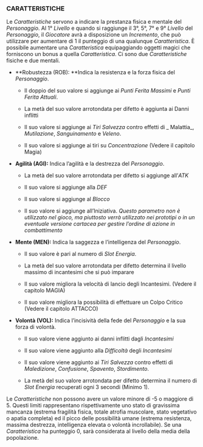 ### CARATTERISTICHE

Le _Caratteristiche_ servono a indicare la prestanza fisica e mentale del _Personaggio_. Al 1° _Livello_ e quando si raggiunge il 3°, 5°, 7° e 9° _Livello_ del _Personaggio_, il _Giocatore_ avrà a disposizione un _Incremento_, che può utilizzare per aumentare di 1 il punteggio di una qualunque _Caratteristica_. È possibile aumentare una _Caratteristica_ equipaggiando oggetti magici che forniscono un bonus a quella _Caratteristica_. Ci sono due _Caratteristiche_ fisiche e due mentali.

* **Robustezza \(ROB\): **Indica la resistenza e la forza fisica del _Personaggio_.

  * Il doppio del suo valore si aggiunge ai _Punti Ferita Massimi_ e _Punti Ferita Attuali_.

  * La metà del suo valore arrotondata per difetto è aggiunta ai Danni inflitti

  * Il suo valore si aggiunge ai _Tiri Salvezza_ contro effetti di _ Malattia_, _Mutilazione_, _Sanguinamento_ e _Veleno_.

  * Il suo valore si aggiunge ai tiri su _Concentrazione_ \(Vedere il capitolo Magia\)

* **Agilità \(AGI\):** Indica l’agilità e la destrezza del _Personaggio_.

  * La metà del suo valore arrotondata per difetto si aggiunge all’_ATK_

  * Il suo valore si aggiunge alla _DEF_

  * Il suo valore si aggiunge al _Blocco_

  * Il suo valore si aggiunge all’Iniziativa. _Questo parametro non è utilizzato nel gioco, ma piuttosto verrà utilizzato nei prototipi o in un eventuale versione cartacea per gestire l’ordine di azione in combattimento_

* **Mente \(MEN\):** Indica la saggezza e l’intelligenza del _Personaggio_.

  * Il suo valore è pari al numero di _Slot Energia_.

  * La metà del suo valore arrotondata per difetto determina il livello massimo di incantesimi che si può imparare

  * Il suo valore migliora la velocità di lancio degli Incantesimi. \(Vedere il capitolo MAGIA\)

  * Il suo valore migliora la possibilità di effettuare un Colpo Critico \(Vedere il capitolo ATTACCO\)

* **Volontà \(VOL\):** Indica l’incisività della fede del _Personaggio_ e la sua forza di volontà.

  * Il suo valore viene aggiunto ai danni inflitti dagli _Incantesimi_

  * Il suo valore viene aggiunto alla _Difficoltà_ degli _Incantesimi_

  * Il suo valore viene aggiunto ai _Tiri Salvezza_ contro effetti di _Maledizione_, _Confusione_, _Spavento_, _Stordimento_.

  * La metà del suo valore arrotondata per difetto determina il numero di _Slot Energia_ recuperati ogni 3 secondi \(Minimo 1\).

Le _Caratteristiche_ non possono avere un valore minore di -5 o maggiore di 5. Questi limiti rappresentano rispettivamente uno stato di gravissima mancanza \(estrema fragilità fisica, totale atrofia muscolare, stato vegetativo o apatia completa\) ed il picco delle possibilità umane \(estrema resistenza, massima destrezza, intelligenza elevata o volontà incrollabile\). Se una _Caratteristica_ ha punteggio 0, sarà considerata al livello della media della popolazione.

